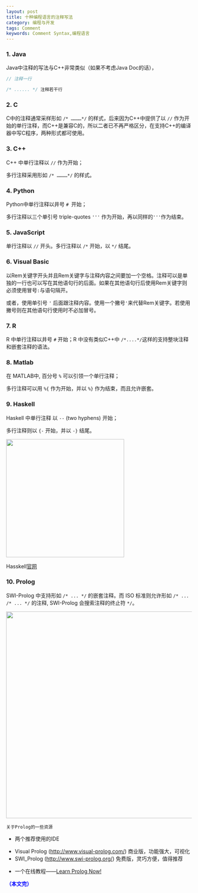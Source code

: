 ```yaml
---
layout: post
title: 十种编程语言的注释写法
category: 编程与开发
tags: Comment
keywords: Comment Syntax,编程语言
---
```


### 1. Java

Java中注释的写法与C++非常类似（如果不考虑Java Doc的话），

```java
// 注释一行

/* ...... */ 注释若干行
```

### 2. C

C中的注释通常采样形如 `/* …………*/` 的样式，后来因为C++中提供了以 `//` 作为开始的单行注释，而C++是兼容C的，所以二者已不再严格区分，在支持C++的编译器中写C程序，两种形式都可使用。

### 3. C++

C++ 中单行注释以 `//` 作为开始；

多行注释采用形如 `/* …………*/` 的样式。


### 4. Python


Python中单行注释以井号 `# `开始；

多行注释以三个单引号 triple-quotes `'''` 作为开始，再以同样的`'''`作为结束。

### 5. JavaScript

单行注释以 `//` 开头。多行注释以 `/*` 开始，以 `*/` 结尾。

### 6. Visual Basic

以Rem关键字开头并且Rem关键字与注释内容之间要加一个空格。注释可以是单独的一行也可以写在其他语句行的后面。如果在其他语句行后使用Rem关键字则必须使用冒号`:`与语句隔开。

或者，使用单引号 `'` 后面跟注释内容。使用一个撇号`'`来代替Rem关键字。若使用撇号则在其他语句行使用时不必加冒号。


### 7. R

R 中单行注释以井号 `#` 开始；R 中没有类似C++中 `/*....*/`这样的支持整块注释和嵌套注释的语法。

### 8. Matlab

在 MATLAB中, 百分号 `%` 可以引领一个单行注释；

多行注释可以用 `%{` 作为开始，并以 `%}` 作为结束，而且允许嵌套。

### 9. Haskell

Haskell 中单行注释 以 `--` (two hyphens) 开始；

多行注释则以  `{-` 开始，并以 `-}` 结尾。

<img src="https://fzuo.github.io/assets/img/program/program01.png" width="320">

Hasskell[官网](https://www.haskell.org/)


### 10. Prolog


SWI-Prolog 中支持形如 `/* ... */` 的嵌套注释。而 ISO 标准则允许形如 `/* ... /* ... */` 的注释, SWI-Prolog 会搜索注释的终止符 `*/`。

<img src="https://fzuo.github.io/assets/img/program/program02.png" width="560">

`关于Prolog的一些资源`

- 两个推荐使用的IDE

+ Visual Prolog (http://www.visual-prolog.com/) 商业版，功能强大，可视化
+ SWI_Prolog (http://www.swi-prolog.org/) 免费版，灵巧方便，值得推荐

- 一个在线教程——[Learn Prolog Now!](http://www.learnprolognow.org/)

<span style="color:blue">**（本文完）**</span>
